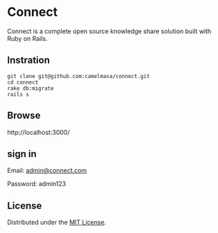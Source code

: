 Connect
======================
Connect is a complete open source knowledge share solution built with Ruby on Rails.

Instration
------

```
git clone git@github.com:camelmasa/connect.git
cd connect
rake db:migrate
rails s
```

Browse
------

http://localhost:3000/

## sign in

Email: admin@connect.com

Password: admin123

License
----------
Distributed under the [MIT License][mit].

[MIT]: http://www.opensource.org/licenses/mit-license.php
